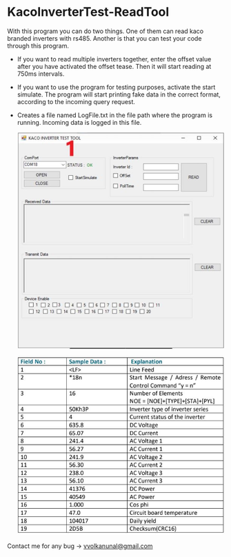 # KacoInverterTest-ReadTool

With this program you can do two things. One of them can read kaco branded inverters with rs485. 
Another is that you can test your code through this program.

- If you want to read multiple inverters together, enter the offset value after you have activated the offset tease. Then it will start reading at 750ms intervals.

- If you want to use the program for testing purposes, activate the start simulate. The program will start printing fake data in the correct format, according to the incoming query request.

- Creates a file named LogFile.txt in the file path where the program is running. Incoming data is logged in this file.


    ![Screen1](Screen1.JPG)




     ![Capture](Capture.JPG)



Contact me for any bug -> vvolkanunal@gmail.com
